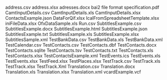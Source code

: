 address.csv
address.xlsx
adresses.docx
bai2 file format specification.pdf
CamtInputDetails.csv
CamtInputDetails.xls
CamtInputDetails.xlsx
ContactsExample.json
DataForQif.xlsx
IcalFromSpreadsheetTemplate.xlsx
iniFileData.xlsx
OfxDataSample.xls
Run.csv
SubtitlesExample.csv
SubtitlesExample.docx
SubtitlesExample.html
SubtitlesExample.json
SubtitlesExample.txt
SubtitlesExample.xls
SubtitlesExample.xlsx
SubtitlesSample.xml
TestBankData.csv
TestBankData.xls
TestBankData.xml
TestCalendar.csv
TestContacts.csv
TestContacts.dbf
TestContacts.docx
TestContacts.sqlite
TestContacts.tsv
TestContacts.txt
TestContacts.xls
TestContacts.xlsx
TestContactsExample.xml
TestEvents.ics
TestEvents.xls
TestEvents.xlsx
TestFeed.xlsx
TestPlaces.xlsx
TestTrack.csv
TestTrack.xls
TestTrack.xlsx
TestTrack.Xml
Translation.csv
Translation.docx
Translation.xls
Translation.xlsx
Translation.xml
vcardExample.vcf
